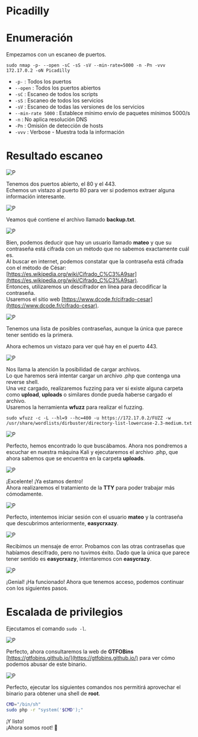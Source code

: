 # Picadilly

# Enumeración

Empezamos con un escaneo de puertos.  

`sudo nmap -p- --open -sC -sS -sV --min-rate=5000 -n -Pn -vvv 172.17.0.2 -oN Picadilly`  

- `-p-` : Todos los puertos
- `--open` : Todos los puertos abiertos
- `-sC` : Escaneo de todos los scripts
- `-sS` : Escaneo de todos los servicios
- `-sV` : Escaneo de todas las versiones de los servicios
- `--min-rate 5000` : Establece mínimo envío de paquetes mínimos 5000/s
- `-n` : No aplica resolución DNS
- `-Pn` : Omisión de detección de hosts
- `-vvv` : Verbose - Muestra toda la información

# Resultado escaneo   

![P](https://github.com/giustiand/DockerLabs-Writeups/blob/main/F%C3%A1cil/images/picadilly/P_1.jpg)     

Tenemos dos puertos abierto, el 80 y el 443.  
Echemos un vistazo al puerto 80 para ver si podemos extraer alguna información interesante.  

![P](https://github.com/giustiand/DockerLabs-Writeups/blob/main/F%C3%A1cil/images/picadilly/P_2.jpg)  

Veamos qué contiene el archivo llamado **backup.txt**.  

![P](https://github.com/giustiand/DockerLabs-Writeups/blob/main/F%C3%A1cil/images/picadilly/P_3.jpg)    

Bien, podemos deducir que hay un usuario llamado **mateo** y que su contraseña está cifrada con un método que no sabemos exactamente cuál es.  
Al buscar en internet, podemos constatar que la contraseña está cifrada con el método de César: [https://es.wikipedia.org/wiki/Cifrado_C%C3%A9sar](https://es.wikipedia.org/wiki/Cifrado_C%C3%A9sar).  
Entonces, utilizaremos un descifrador en línea para decodificar la contraseña.  
Usaremos el sitio web [https://www.dcode.fr/cifrado-cesar](https://www.dcode.fr/cifrado-cesar).  

![P](https://github.com/giustiand/DockerLabs-Writeups/blob/main/F%C3%A1cil/images/picadilly/P_4.jpg)   

Tenemos una lista de posibles contraseñas, aunque la única que parece tener sentido es la primera.  

Ahora echemos un vistazo para ver qué hay en el puerto 443.  

![P](https://github.com/giustiand/DockerLabs-Writeups/blob/main/F%C3%A1cil/images/picadilly/P_5.jpg)   

Nos llama la atención la posibilidad de cargar archivos.  
Lo que haremos será intentar cargar un archivo .php que contenga una reverse shell.  
Una vez cargado, realizaremos fuzzing para ver si existe alguna carpeta como **upload**, **uploads** o similares donde pueda haberse cargado el archivo.  
Usaremos la herramienta **wfuzz** para realizar el fuzzing.  

`sudo wfuzz -c -L --hl=9 --hc=400 -u https://172.17.0.2/FUZZ -w /usr/share/wordlists/dirbuster/directory-list-lowercase-2.3-medium.txt`  

![P](https://github.com/giustiand/DockerLabs-Writeups/blob/main/F%C3%A1cil/images/picadilly/P_6.jpg)   

Perfecto, hemos encontrado lo que buscábamos. Ahora nos pondremos a escuchar en nuestra máquina Kali y ejecutaremos el archivo .php, que ahora sabemos que se encuentra en la carpeta **uploads**.

![P](https://github.com/giustiand/DockerLabs-Writeups/blob/main/F%C3%A1cil/images/picadilly/P_7.jpg)   

¡Excelente! 
¡Ya estamos dentro!  
Ahora realizaremos el tratamiento de la **TTY** para poder trabajar más cómodamente.  

![P](https://github.com/giustiand/DockerLabs-Writeups/blob/main/F%C3%A1cil/images/picadilly/P_8.jpg)    

Perfecto, intentemos iniciar sesión con el usuario **mateo** y la contraseña que descubrimos anteriormente, **easycrxazy**. 

![P](https://github.com/giustiand/DockerLabs-Writeups/blob/main/F%C3%A1cil/images/picadilly/P_9.jpg)  

Recibimos un mensaje de error. 
Probamos con las otras contraseñas que habíamos descifrado, pero no tuvimos éxito. 
Dado que la única que parece tener sentido es **easycrxazy**, intentaremos con **easycrazy**.  

![P](https://github.com/giustiand/DockerLabs-Writeups/blob/main/F%C3%A1cil/images/picadilly/P_10.jpg)    

¡Genial! ¡Ha funcionado! Ahora que tenemos acceso, podemos continuar con los siguientes pasos.  

# Escalada de privilegios  

Ejecutamos el comando `sudo -l`.   

![P](https://github.com/giustiand/DockerLabs-Writeups/blob/main/F%C3%A1cil/images/picadilly/P_11.jpg)    

Perfecto, ahora consultaremos la web de **GTFOBins** [https://gtfobins.github.io/](https://gtfobins.github.io/) para ver cómo podemos abusar de este binario.  

![P](https://github.com/giustiand/DockerLabs-Writeups/blob/main/F%C3%A1cil/images/picadilly/P_12.jpg)   

Perfecto, ejecutar los siguientes comandos nos permitirá aprovechar el binario para obtener una shell de **root**. 

```bash
CMD="/bin/sh"
sudo php -r "system('$CMD');"
```

¡Y listo!  
¡Ahora somos root! 🎉  








